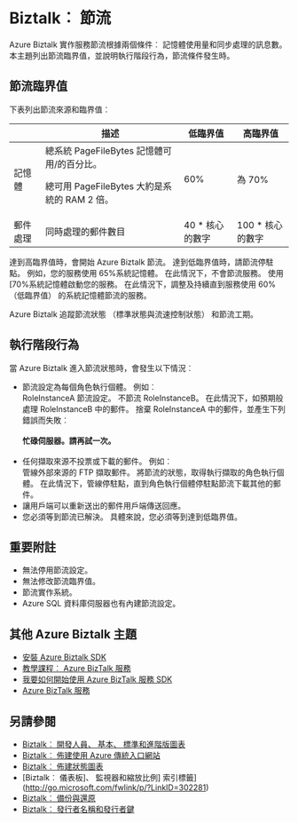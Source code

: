 <properties 
    pageTitle="瞭解在 Biztalk 節流 |Microsoft Azure" 
    description="進一步瞭解節流臨界值，並執行階段行為產生 BizTalk 服務。 節流根據記憶體使用量和訊息數。 MABS WABS" 
    services="biztalk-services" 
    documentationCenter="" 
    authors="MandiOhlinger" 
    manager="erikre" 
    editor=""/>

<tags 
    ms.service="biztalk-services" 
    ms.workload="integration" 
    ms.tgt_pltfrm="na" 
    ms.devlang="na" 
    ms.topic="article" 
    ms.date="08/15/2016" 
    ms.author="mandia"/>





# <a name="biztalk-services-throttling"></a>Biztalk︰ 節流

Azure Biztalk 實作服務節流根據兩個條件︰ 記憶體使用量和同步處理的訊息數。 本主題列出節流臨界值，並說明執行階段行為，節流條件發生時。

## <a name="throttling-thresholds"></a>節流臨界值

下表列出節流來源和臨界值︰

||描述|低臨界值|高臨界值|
|---|---|---|---|
|記憶體|總系統 PageFileBytes 記憶體可用/的百分比。 <p><p>總可用 PageFileBytes 大約是系統的 RAM 2 倍。|60%|為 70%|
|郵件處理|同時處理的郵件數目|40 * 核心的數字|100 * 核心的數字|

達到高臨界值時，會開始 Azure Biztalk 節流。 達到低臨界值時，請節流停駐點。 例如，您的服務使用 65%系統記憶體。 在此情況下，不會節流服務。 使用 [70%系統記憶體啟動您的服務。 在此情況下，調整及持續直到服務使用 60%（低臨界值） 的系統記憶體節流的服務。

Azure Biztalk 追蹤節流狀態 （標準狀態與流速控制狀態） 和節流工期。


## <a name="runtime-behavior"></a>執行階段行為

當 Azure Biztalk 進入節流狀態時，會發生以下情況︰

- 節流設定為每個角色執行個體。 例如︰<br/>
RoleInstanceA 節流設定。 不節流 RoleInstanceB。 在此情況下，如預期般處理 RoleInstanceB 中的郵件。 捨棄 RoleInstanceA 中的郵件，並產生下列錯誤而失敗︰<br/><br/>
**忙碌伺服器。請再試一次。**<br/><br/>
- 任何擷取來源不投票或下載的郵件。 例如︰<br/>
管線外部來源的 FTP 擷取郵件。 將節流的狀態，取得執行擷取的角色執行個體。 在此情況下，管線停駐點，直到角色執行個體停駐點節流下載其他的郵件。
- 讓用戶端可以重新送出的郵件用戶端傳送回應。
- 您必須等到節流已解決。 具體來說，您必須等到達到低臨界值。

## <a name="important-notes"></a>重要附註
- 無法停用節流設定。
- 無法修改節流臨界值。
- 節流實作系統。
- Azure SQL 資料庫伺服器也有內建節流設定。

## <a name="additional-azure-biztalk-services-topics"></a>其他 Azure Biztalk 主題

-  [安裝 Azure Biztalk SDK](http://go.microsoft.com/fwlink/p/?LinkID=241589)<br/>
-  [教學課程︰ Azure BizTalk 服務](http://go.microsoft.com/fwlink/p/?LinkID=236944)<br/>
-  [我要如何開始使用 Azure BizTalk 服務 SDK](http://go.microsoft.com/fwlink/p/?LinkID=302335)<br/>
-  [Azure BizTalk 服務](http://go.microsoft.com/fwlink/p/?LinkID=303664)<br/>

## <a name="see-also"></a>另請參閱
- [Biztalk︰ 開發人員、 基本、 標準和進階版圖表](http://go.microsoft.com/fwlink/p/?LinkID=302279)<br/>
- [Biztalk︰ 佈建使用 Azure 傳統入口網站](http://go.microsoft.com/fwlink/p/?LinkID=302280)<br/>
- [Biztalk︰ 佈建狀態圖表](http://go.microsoft.com/fwlink/p/?LinkID=329870)<br/>
- [Biztalk︰ 儀表板]、 監視器和縮放比例] 索引標籤](http://go.microsoft.com/fwlink/p/?LinkID=302281)<br/>
- [Biztalk︰ 備份與還原](http://go.microsoft.com/fwlink/p/?LinkID=329873)<br/>
- [Biztalk︰ 發行者名稱和發行者鍵](http://go.microsoft.com/fwlink/p/?LinkID=303941)<br/>
 
